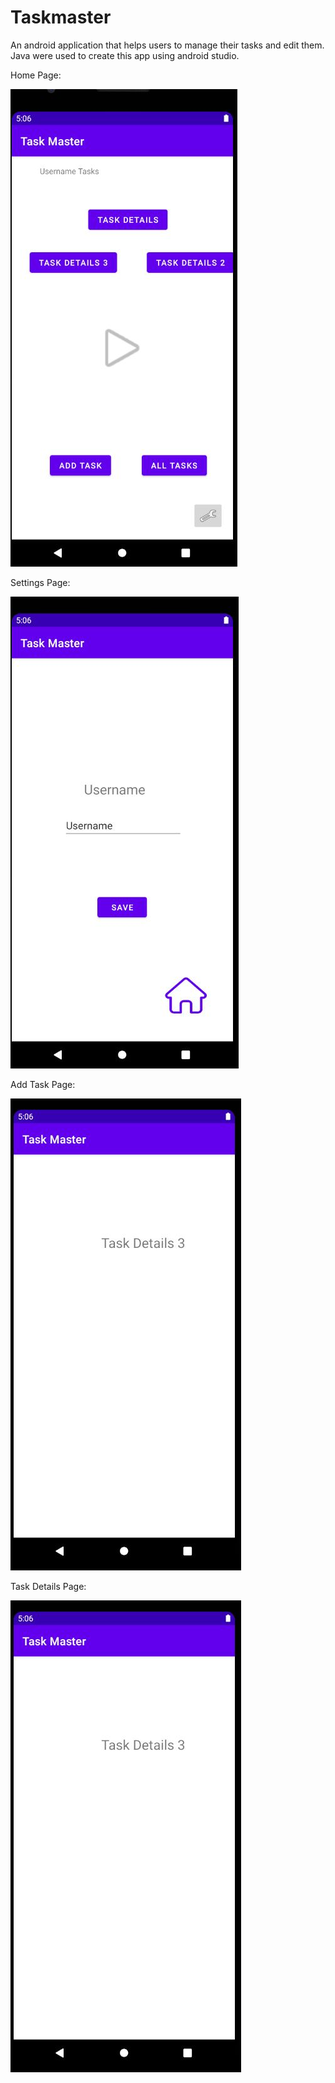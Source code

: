 # Taskmaster

An android application that helps users to manage their tasks and edit them. Java were used to create this app using android studio.

Home Page:

![Home page](./homePage.JPG)

Settings Page:

![Settings page](./settingsPage.JPG)

Add Task Page:

![Add Task page](./taskDetailsPage.JPG)

Task Details Page:

![Task Details page](./taskDetailsPage.JPG)

